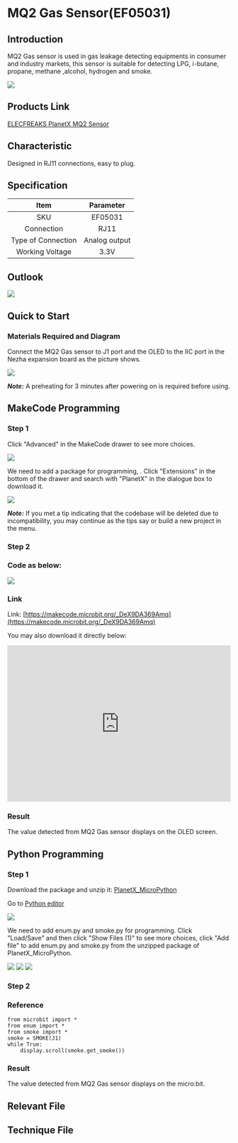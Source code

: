 # MQ2 Gas Sensor(EF05031)

## Introduction

MQ2 Gas sensor is used in gas leakage detecting equipments in consumer and industry markets, this sensor is suitable for detecting LPG, i-butane, propane, methane ,alcohol, hydrogen and smoke. 

![](./images/05031_01.png)
## Products Link

[ELECFREAKS PlanetX MQ2 Sensor](https://www.elecfreaks.com/planetx-mq2.html)

## Characteristic


 Designed in RJ11 connections, easy to plug.

## Specification


Item | Parameter 
:-: | :-: 
SKU|EF05031
Connection|RJ11
Type of Connection|Analog output
Working Voltage|3.3V


## Outlook



![](./images/05031_02.png)

## Quick to Start


### Materials Required and Diagram

 Connect the MQ2 Gas sensor to J1 port and the OLED to the IIC port in the Nezha expansion board as the picture shows.


![](./images/05031_03.png)

***Note:*** A preheating for 3 minutes after powering on is required before using.

## MakeCode Programming


### Step 1

Click "Advanced" in the MakeCode drawer to see more choices.

![](./images/05001_04.png)

We need to add a package for programming, . Click "Extensions" in the bottom of the drawer and search with "PlanetX" in the dialogue box to download it. 

![](./images/05001_05.png)

***Note:*** If you met a tip indicating that the codebase will be deleted due to incompatibility, you may continue as the tips say or build a new project in the menu. 

### Step 2

### Code as below:

![](./images/05031_06.png)


### Link
Link: [https://makecode.microbit.org/_DeX9DA369Amq](https://makecode.microbit.org/_DeX9DA369Amq)

You may also download it directly below:

<div style="position:relative;height:0;padding-bottom:70%;overflow:hidden;"><iframe style="position:absolute;top:0;left:0;width:100%;height:100%;" src="https://makecode.microbit.org/#pub:_DeX9DA369Amq" frameborder="0" sandbox="allow-popups allow-forms allow-scripts allow-same-origin"></iframe></div>  


### Result
 The value detected from MQ2 Gas sensor displays on the OLED screen.

## Python Programming 


### Step 1

Download the package and unzip it: [PlanetX_MicroPython](https://github.com/lionyhw/PlanetX_MicroPython/archive/master.zip)

Go to  [Python editor](https://python.microbit.org/v/2.0)

![](./images/05001_07.png)

We need to add enum.py and smoke.py for programming. Click "Load/Save" and then click "Show Files (1)" to see more choices, click "Add file" to add enum.py and smoke.py from the unzipped package of PlanetX_MicroPython. 

![](./images/05001_08.png)
![](./images/05001_09.png)
![](./images/05031_10.png)

### Step 2

### Reference

```
from microbit import *
from enum import *
from smoke import *
smoke = SMOKE(J1)
while True:
    display.scroll(smoke.get_smoke())
```


### Result
 The value detected from MQ2 Gas sensor displays on the micro:bit.

## Relevant File


## Technique File

